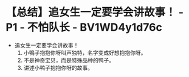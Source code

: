# 【总结】追女生一定要学会讲故事！ - P1 - 不怕队长 - BV1WD4y1d76c

-   追女生一定要学会讲故事！
    1.  小鴨子抱抱你呀叫声独特，名字变成好想抱抱你呀。
    2.  不是神奇宝贝，而是特殊品种的鸭子。
    3.  讲述小鸭子抱抱你呀的故事。